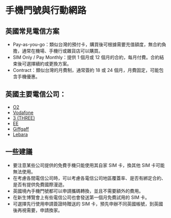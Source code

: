 # 手機門號與行動網路


## 英國常見電信方案
* Pay-as-you-go：類似台灣的預付卡，購買後可根據需要充值額度，無合約負擔，通常在機場、手機行或雜貨店可以購買。
* SIM Only / Pay Monthly：提供 1 個月或 12 個月的合約，每月付費。合約結束後可選擇續約或更換方案。
* Contract：類似台灣的月費制，通常簽約 18 或 24 個月，月費固定，可能包含手機優惠。

## 英國主要電信公司：
* [O2](https://www.o2.co.uk)
* [Vodafone](https://www.vodafone.co.uk)
* [3 (THREE)](http://www.three.co.uk)
* [EE](https://ee.co.uk)
* [Giffgaff](https://www.giffgaff.com)
* [Lebara](https://www.lebara.com)

## 一些建議
* 要注意某些公司提供的免費手機只能使用其自家 SIM 卡，換其他 SIM 卡可能無法使用。
* 在考慮各間電信公司時，可以考慮各電信公司地區覆蓋率、是否有綁定合約、是否有提供免費國際漫遊。
* 英國境內手機門號都可以申請攜碼轉換，並且不需要額外的費用。
* 在新生博覽會上有些電信公司也會發送第一個月免費試用的 SIM 卡。
* 可選擇先行使用申請簽證時贈送的 SIM 卡，預先申辦不同英國帳號，到英國後再視需要，申請換家。
